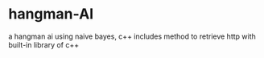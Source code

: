 # hangman-AI
a hangman ai using naive bayes, c++
includes method to retrieve http with built-in library of c++
